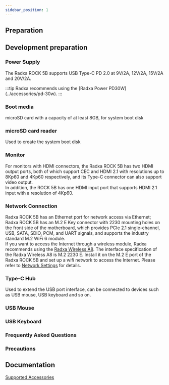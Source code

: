 ```yaml
---
sidebar_position: 1
---
```


## Preparation

## Development preparation

### Power Supply

The Radxa ROCK 5B supports USB Type-C PD 2.0 at 9V/2A, 12V/2A, 15V/2A and 20V/2A.

:::tip
Radxa recommends using the [Radxa Power PD30W] (../accessories/pd-30w).
:::

### Boot media

microSD card with a capacity of at least 8GB, for system boot disk

### microSD card reader

Used to create the system boot disk

### Monitor

For monitors with HDMI connectors, the Radxa ROCK 5B has two HDMI output ports, both of which support CEC and HDMI 2.1 with resolutions up to 8Kp60 and 4Kp60 respectively, and its Type-C connector can also support video output.  
In addition, the ROCK 5B has one HDMI input port that supports HDMI 2.1 input with a resolution of 4Kp60.

### Network Connection

Radxa ROCK 5B has an Ethernet port for network access via Ethernet; Radxa ROCK 5B has an M.2 E Key connector with 2230 mounting holes on the front side of the motherboard, which provides PCIe 2.1 single-channel, USB, SATA, SDIO, PCM, and UART signals, and supports the industry standard M.2 WiFi 6 module.  
If you want to access the Internet through a wireless module, Radxa recommends using the [Radxa Wireless A8](/accessories/wireless-a8). The interface specification of the Radxa Wireless A8 is M.2 2230 E. Install it on the M.2 E port of the Radxa ROCK 5B and set up a wifi network to access the Internet. Please refer to [Network Settings](../radxa-os/network) for details.

### Type-C Hub

Used to extend the USB port interface, can be connected to devices such as USB mouse, USB keyboard and so on.

### USB Mouse

### USB Keyboard

### Frequently Asked Questions

### Precautions

## Documentation

[Supported Accessories](../accessories)
